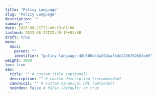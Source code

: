 ```yaml
---
title: "Policy Language"
slug: "Policy Language"
description: ""
summary: ""
date: 2023-08-21T22:49:19+01:00
lastmod: 2023-08-21T22:49:19+01:00
draft: true
menu:
  docs:
    parent: ""
    identifier: "policy-language-40bf06d43a262aaf34e2236702b03c09"
weight: 3000
toc: true
seo:
  title: "" # custom title (optional)
  description: "" # custom description (recommended)
  canonical: "" # custom canonical URL (optional)
  noindex: false # false (default) or true
---
```

